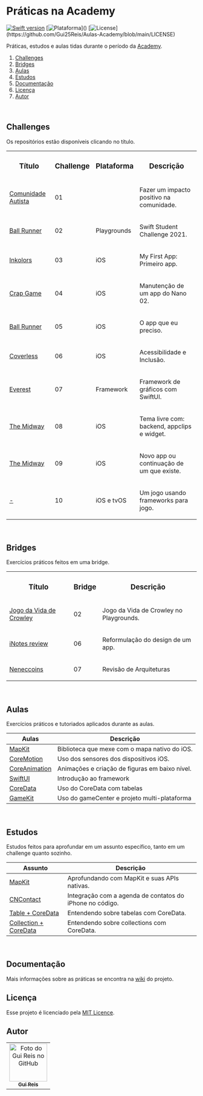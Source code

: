 # Práticas na Academy
[![Swift version](https://img.shields.io/badge/swift-v5.3+-blue?logo=swift)](https://swift.org/download/#releases)
[![Plataforma](https://img.shields.io/badge/plataforma-Apple-lightgrey?)]()
[![License](https://img.shields.io/badge/licença-MIT-brightgreen?)](https://github.com/Gui25Reis/Aulas-Academy/blob/main/LICENSE)

Práticas, estudos e aulas tidas durante o período da [Academy](https://developeracademy.mackenzie.br/).

1. [Challenges](#challenges)
2. [Bridges](#bridges)
3. [Aulas](#aulas)
4. [Estudos](#estudos)
5. [Documentação](#documentação)
6. [Licença](#licença)
7. [Autor](#author)

</br>

## Challenges
Os repositórios estão disponíveis clicando no título.

<table>
    <tr>
        <td><h3 align="center">Título</h3></td>
        <td><h3 align="center">Challenge</h3></td>
        <td><h3 align="center">Plataforma</h3></td>
        <td><h3 align="center">Descrição</h3></td>
    </tr>
    <tr>
        <td><a href="https://twitter.com/AppleEDU/status/1349506883443445760"><p>Comunidade Autista</p></a></td>
        <td><p>01</p></td>
        <td><p></p></td>
        <td><p>Fazer um impacto positivo na comunidade.</p></td>
    </tr>
    <tr>
        <td><a href="https://github.com/Gui25Reis/Swift-Student-Challenge-2021"><p>Ball Runner</p></a></td>
        <td><p>02</p></td>
        <td><p>Playgrounds</p></td>
        <td><p>Swift Student Challenge 2021.</p></td>
    </tr>
    <tr>
        <td><a href="https://github.com/Gui25Reis/Inkolors"><p>Inkolors</p></a></td>
        <td><p>03</p></td>
        <td><p>iOS</p></td>
        <td><p>My First App: Primeiro app.</p></td>
    </tr>
    <tr>
        <td><a href="https://github.com/Gui25Reis/Crap-Game"><p>Crap Game</p></a></td>
        <td><p>04</p></td>
        <td><p>iOS</p></td>
        <td><p>Manutenção de um app do Nano 02.</p></td>
    </tr>
    <tr>
        <td><a href="https://github.com/Gui25Reis/Ball-Runner"><p>Ball Runner</p></a></td>
        <td><p>05</p></td>
        <td><p>iOS</p></td>
        <td><p>O app que eu preciso.</p></td>
    </tr>
    <tr>
        <td><a href="https://github.com/Gui25Reis/Coverless"><p>Coverless</p></a></td>
        <td><p>06</p></td>
        <td><p>iOS</p></td>
        <td><p>Acessibilidade e Inclusão.</p></td>
    </tr>
    <tr>
        <td><a href="https://github.com/Developer-Academy-Mackenzie-2021-2022/Everest"><p>Everest</p></a></td>
        <td><p>07</p></td>
        <td><p>Framework</p></td>
        <td><p>Framework de gráficos com SwiftUI.</p></td>
    </tr>
    <tr>
        <td><a href="https://github.com/biaduque/TheMidway"><p>The Midway</p></a></td>
        <td><p>08</p></td>
        <td><p>iOS</p></td>
        <td><p>Tema livre com: backend, appclips e widget.</p></td>
    </tr>
    <tr>
        <td><a href="https://github.com/biaduque/TheMidway"><p>The Midway</p></a></td>
        <td><p>09</p></td>
        <td><p>iOS</p></td>
        <td><p>Novo app ou continuação de um que existe.</p></td>
    </tr>
    <tr>
        <td><a href=""><p>-</p></a></td>
        <td><p>10</p></td>
        <td><p>iOS e tvOS</p></td>
        <td><p>Um jogo usando frameworks para jogo.</p></td>
    </tr>
</table>

</br>


## Bridges
Exercícios práticos feitos em uma bridge.

<table>
    <tr>
        <td><h3 align="center">Título</h3></td>
        <td><h3 align="center">Bridge</h3></td>
        <td><h3 align="center">Descrição</h3></td>
    </tr>
    <tr>
        <td><a href="https://github.com/Gui25Reis/Game-of-Life"><p>Jogo da Vida de Crowley</p></a></td>
        <td><p>02</p></td>
        <td><p>Jogo da Vida de Crowley no Playgrounds.</p></td>
    </tr>
    <tr>
        <td><a href="https://github.com/Gui25Reis/Aulas-Academy/tree/main/Bridges/iNotes"><p>iNotes review</p></a></td>
        <td><p>06</p></td>
        <td><p>Reformulação do design de um app.</p></td>
    </tr>
    <tr>
        <td><a href="https://github.com/Gui25Reis/Aulas-Academy/tree/main/Bridges/Neneccoins"><p>Neneccoins</p></a></td>
        <td><p>07</p></td>
        <td><p>Revisão de Arquiteturas</p></td>
    </tr>
</table>

</br>


## Aulas
Exercícios práticos e tutoriados aplicados durante as aulas.

Aulas     | Descrição
--------- | ---------
[MapKit](https://github.com/Gui25Reis/Aulas-Academy/tree/main/Aulas/MapKit)                | Biblioteca que mexe com o mapa nativo do iOS.
[CoreMotion](https://github.com/Gui25Reis/Aulas-Academy/tree/main/Aulas/CoreMotion)        | Uso dos sensores dos dispositivos iOS.
[CoreAnimation](https://github.com/Gui25Reis/Aulas-Academy/tree/main/Aulas/CoreAnimation)  | Animações e criação de figuras em baixo nível.
[SwiftUI](https://github.com/Gui25Reis/Aulas-Academy/tree/main/Aulas/SwiftUI)              | Introdução ao framework
[CoreData](https://github.com/Gui25Reis/Aulas-Academy/tree/main/Aulas/CoreData)            | Uso do CoreData com tabelas
[GameKit](https://github.com/Gui25Reis/Aulas-Academy/tree/main/Aulas/GameiKit)             | Uso do gameCenter e projeto multi-plataforma

</br>


## Estudos
Estudos feitos para aprofundar em um assunto específico, tanto em um challenge quanto sozinho.

Assunto   | Descrição
--------- | ---------
[MapKit](https://github.com/Gui25Reis/Aulas-Academy/tree/main/Estudos/MapKit)        | Aprofundando com MapKit e suas APIs nativas.
[CNContact](https://github.com/Gui25Reis/Aulas-Academy/tree/main/Estudos/CNContact)  | Integração com a agenda de contatos do iPhone no código.
[Table + CoreData](https://github.com/Gui25Reis/Aulas-Academy/tree/main/Estudos/TableView-CoreData)  | Entendendo sobre tabelas com CoreData.
[Collection + CoreData](https://github.com/Gui25Reis/Aulas-Academy/tree/main/Estudos/Collection-CoreData)  | Entendendo sobre collections com CoreData.

</br>


## Documentação
Mais informações sobre as práticas se encontra na [wiki](https://github.com/Gui25Reis/Aulas-Academy/wiki) do projeto.


## Licença
Esse projeto é licenciado pela [MIT Licence](https://github.com/Gui25Reis/Aulas-Academy/blob/dev/LICENSE).


## Autor
<table>
    <tr>
        <td align="center">
            <a href="https://github.com/Gui25Reis">
                <img src="https://avatars1.githubusercontent.com/u/48360732" width="100px;" alt="Foto do Gui Reis no GitHub"/><br>
                <sub>
                    <b>Gui Reis</b>
                </sub>
            </a>
        </td>
    </tr>
</table>